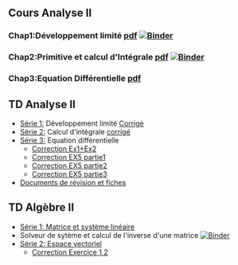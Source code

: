 
## Cours Analyse II
### Chap1:Développement limité [pdf](https://github.com/nevermind78/LT_ANALYSEII/blob/c888c2aea9c2a16f63f188aa304a00dd692cabdf/DL%20-%20Jupyter%20Notebook.pdf)  [![Binder](https://mybinder.org/badge_logo.svg)](https://mybinder.org/v2/gh/nevermind78/LT_ANALYSEII/main?filepath=DL.ipynb)
### Chap2:Primitive et calcul d'Intégrale [pdf](https://github.com/nevermind78/LT_ANALYSEII/blob/c888c2aea9c2a16f63f188aa304a00dd692cabdf/integ%20-%20Jupyter%20Notebook.pdf)  [![Binder](https://mybinder.org/badge_logo.svg)](https://mybinder.org/v2/gh/nevermind78/LT_ANALYSEII/main?filepath=integ.ipynb)
### Chap3:Equation Différentielle [pdf](https://github.com/nevermind78/LT_ANALYSEII/blob/4f4f54e4883bf24dc09196725602baf5b0e57c42/LT_Equadiff.pdf)

## TD Analyse II
* [Série 1:](https://github.com/nevermind78/LT_ANALYSEII/blob/0d7f4a0945bcf62f3ac21ad8be970019859b32fb/TD_ANALYSE/TD_DL_1LAT.pdf) Développement limité [Corrigé](https://github.com/nevermind78/LT_ANALYSEII/blob/389e45a74962199553fad9c453a2d4bd656b70e5/TD_ANALYSE/TD_DL_1LAT_corrige.pdf)
* [Série 2:](https://github.com/nevermind78/LT_ANALYSEII/blob/6e44d5b2ae898f00da67361f38598f52bb19f46b/TD_ANALYSE/TD_integ.pdf) Calcul d'intégrale [corrigé](https://github.com/nevermind78/LT_ANALYSEII/blob/f51e097f5c29fe608bb24905278d6c87e43b90ad/TD_ANALYSE/corrLT2022.pdf)
* [Série 3:](https://github.com/nevermind78/LT_ANALYSEII/blob/3c8e2eaa93313a27d28d4aa473ed4bda8d9e0c3f/TD_ANALYSE/TD3@Anal2.pdf) Equation différentielle
  - [Correction Ex1+Ex2](https://github.com/nevermind78/LT_ANALYSEII/blob/99c299fae6252f23239b4520158a8300b53688b2/EX2ODE.pdf)
  - [Correction EX5 partie1](https://github.com/nevermind78/LT_ANALYSEII/blob/8ca87b4ec1a35acf224941afb372aa78d25156dd/1LT3EX512.pdf)
  - [Correction EX5 partie2](https://github.com/nevermind78/LT_ANALYSEII/blob/8ca87b4ec1a35acf224941afb372aa78d25156dd/1LT3eqdiffsincos.pdf)
  - [Correction EX5 partie3](https://github.com/nevermind78/LT_ANALYSEII/blob/569f3fd6902c2293c239bbcd01564fb20e942f09/TD_ANALYSE/EX5_56.pdf)
* [Documents de révision et fiches](https://github.com/nevermind78/LT_ANALYSEII/tree/main/Docs)



## TD Algèbre II

* [Série 1: Matrice et système linéaire](https://github.com/nevermind78/LT_ANALYSEII/blob/0d7f4a0945bcf62f3ac21ad8be970019859b32fb/TD_Algebre/1LT1&4.pdf)
* Solveur de sytème et calcul de l'inverse d'une matrice [![Binder](https://mybinder.org/badge_logo.svg)](https://mybinder.org/v2/gh/nevermind78/Gauss/main?filepath=telsys.ipynb)
* [Série 2: Espace vectoriel](https://github.com/nevermind78/LT_ANALYSEII/blob/3ca61ec43df0a95230b73efe3632a7d90a1431d1/TD_Algebre/TD2ALG.pdf)
  - [Correction Exercice 1,2](https://github.com/nevermind78/LT_ANALYSEII/blob/ee542a50fc9d1337f2a3b3662a90cd7c2e20e982/TD_Algebre/1LT3EV.pdf)
